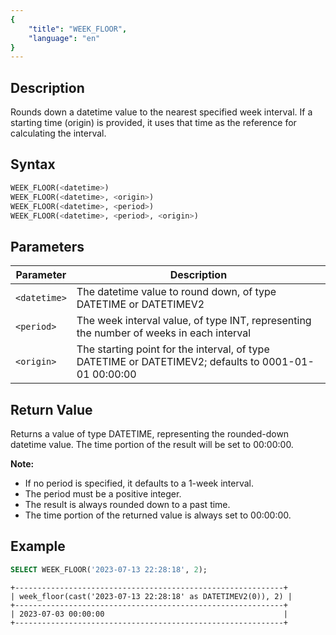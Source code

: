 ```yaml
---
{
    "title": "WEEK_FLOOR",
    "language": "en"
}
---
```


## Description

Rounds down a datetime value to the nearest specified week interval. If a starting time (origin) is provided, it uses that time as the reference for calculating the interval.

## Syntax

```sql
WEEK_FLOOR(<datetime>)
WEEK_FLOOR(<datetime>, <origin>)
WEEK_FLOOR(<datetime>, <period>)
WEEK_FLOOR(<datetime>, <period>, <origin>)
```

## Parameters

| Parameter | Description                                      |
|-----------|--------------------------------------------------|
| `<datetime>`  | The datetime value to round down, of type DATETIME or DATETIMEV2 |
| `<period>`    | The week interval value, of type INT, representing the number of weeks in each interval |
| `<origin>`    | The starting point for the interval, of type DATETIME or DATETIMEV2; defaults to 0001-01-01 00:00:00 |

## Return Value

Returns a value of type DATETIME, representing the rounded-down datetime value. The time portion of the result will be set to 00:00:00.

**Note:**
- If no period is specified, it defaults to a 1-week interval.
- The period must be a positive integer.
- The result is always rounded down to a past time.
- The time portion of the returned value is always set to 00:00:00.

## Example

```sql
SELECT WEEK_FLOOR('2023-07-13 22:28:18', 2);
```

```text
+------------------------------------------------------------+
| week_floor(cast('2023-07-13 22:28:18' as DATETIMEV2(0)), 2) |
+------------------------------------------------------------+
| 2023-07-03 00:00:00                                        |
+------------------------------------------------------------+
```
